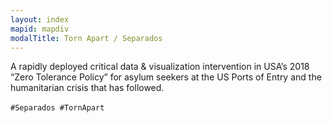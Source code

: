 ```yaml
---
layout: index
mapid: mapdiv
modalTitle: Torn Apart / Separados
---
```


A rapidly deployed critical data & visualization intervention in USA’s 2018
“Zero Tolerance Policy” for asylum seekers at the US Ports of Entry and the
humanitarian crisis that has followed. 
  
`#Separados #TornApart` &nbsp;<i class="fab fa-twitter"></i>
